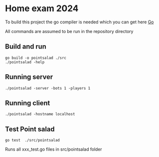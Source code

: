 # Home exam 2024

To build this project the go compiler is needed which you can get here [Go](https://go.dev/)



All commands are assumed to be run in the repository directory

## Build and run 

```console
go build -o pointsalad ./src
./pointsalad -help
```

## Running server

```console
./pointsalad -server -bots 1 -players 1
```

## Running client

```console
./pointsalad -hostname localhost
```

## Test Point salad

```console
go test  ./src/pointsalad
```

Runs all xxx_test.go files in src/pointsalad folder